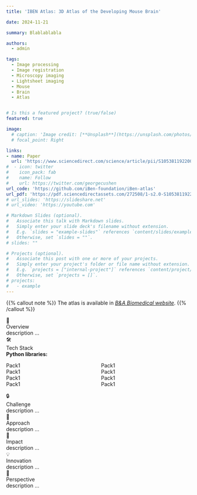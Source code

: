 ```yaml
---
title: 'IBEN Atlas: 3D Atlas of the Developing Mouse Brain'

date: 2024-11-21

summary: Blablablabla

authors:
  - admin

tags:
  - Image processing
  - Image registration
  - Microscopy imaging
  - Lightsheet imaging
  - Mouse
  - Brain
  - Atlas


# Is this a featured project? (true/false)
featured: true

image:
  # caption: 'Image credit: [**Unsplash**](https://unsplash.com/photos/bzdhc5b3Bxs)'
  # focal_point: Right

links:
- name: Paper
  url: 'https://www.sciencedirect.com/science/article/pii/S1053811922006103?via%3Dihub'
#  - icon: twitter
#    icon_pack: fab
#    name: Follow
#    url: https://twitter.com/georgecushen
url_code: 'https://github.com/iBen-foundation/iBen-atlas'
url_pdf: 'https://pdf.sciencedirectassets.com/272508/1-s2.0-S1053811922X0013X/1-s2.0-S1053811922006103/main.pdf?X-Amz-Security-Token=IQoJb3JpZ2luX2VjEA0aCXVzLWVhc3QtMSJIMEYCIQDF%2BNaAIhV%2FMX33cFT0%2FLaTlQfwXOEdEOKmq7v%2FUjXRoAIhAI%2B0POnVpQ2T8kp3mrLbjn%2BhdDn5cC1F%2B6d87edgQ4VqKrwFCKX%2F%2F%2F%2F%2F%2F%2F%2F%2F%2FwEQBRoMMDU5MDAzNTQ2ODY1Igw3%2BiD5mZvyNGi%2BpUMqkAVDoPk%2FDl8WSpHAcFTOTa0uI7HqX%2FhEOAtKGwV933I%2BoZukYsot9yTwCxwnNG%2BdFCwOduXH1xg6DEWK%2FO9NhS5mUI33%2FTyQzJF9SrYBxcn4tlnKGuj8izkEoE0OxEzkqXueprlK6y84RLIN0adeI7GIQ3jA8UG6znJ4UNj6VyCdw7yL0boJA9rj0btm5nRqpwbA6%2F9OgPgc3oDTjvhJDRkmf0Qo%2BHFbMtU0wF70zba5eUbl%2F8NNOQ2TfCNHjyKoOm%2BsvN2Gbo5UA82ULtVsXDxOnEhpSNOf4cXRe%2BFuvTz0FebANtJoxo3Jk%2BTtA9L8zSz5cqxF%2FeNM8to57CCoag2BLrZjv2jQjRSUbzDPKaNoTJyvnhp4a%2BBxIhN89ASaastdZUOhW987WFF0dJCgRohSac6ZW55lZ2APZKpO6M2xsK1ZTQaBZm9y6yW0jcw5AsHdrcnjutbyBq2xuAB4naaOD4kjq1Dzja%2FFJrfaSksXAkb8wj0VRvqGa1q0l6KWflBYDRIKX7s8yNIe8gfnHWr4XYfyttsSQKWHnPzGwiSUFyuWDDCxr%2BAWKcuGas%2Bn1TiWyVSvRROsSAuZ3B19xX5%2BZV7nQ36C7OGZJKQpTIP3qt5m48Lwx0BEtbI6m0IBVMy%2FahuLQYlvoI%2B8JrnlZeqPViuMjv2gKRhAUCFPpmnbF4LDqNMwtztSbVdit56GUClzRrGqqVFOgVW2aBY5vqCKJBXL5HIjdQoREllFJxWq8A%2FPKcNl85OWTpaKnMQSBvX98loVAoeKQf32bekGk7ws43ouUbYPlyknzw8YGujBb07owuGBtk785aHc6fdbniUzE6J7L7gP3vXFJc3bPpia%2Ft%2B0tb6FIhzl4srIxB%2FO6DDpxfy5BjqwAaXD9b0m%2Fasst3YV6TZycF0JYVnPMx3CnUTzyhu6fXV1oAdiX0G6mXIH9XzoIjQC7sDVwr7ch2N2Y2UklDJzW0IUDPWZt5unRSm%2BGH8dNQep50Ju7Wh1sqxYlv85aN4MFy1UXgp6vp4hc606tVEDMjLmh%2BXM%2BNlrS8P%2FVU6PAwp8LdROI3%2BA4xLdhrMJz%2BG8Y1zCMoIcbEXH7PhR3%2FH2GNTvejHeRUJMsBp3mvNzkhOK&X-Amz-Algorithm=AWS4-HMAC-SHA256&X-Amz-Date=20241121T123928Z&X-Amz-SignedHeaders=host&X-Amz-Expires=300&X-Amz-Credential=ASIAQ3PHCVTY3QIVCV2R%2F20241121%2Fus-east-1%2Fs3%2Faws4_request&X-Amz-Signature=401ac27fb4af164f3ee9987da0b079dbecdaeaacbfbf81e87f193c9b3c7f2185&hash=86ed1db5eafa00776a4d370edac82d86cbb172be557bbea4b33934015401ebcf&host=68042c943591013ac2b2430a89b270f6af2c76d8dfd086a07176afe7c76c2c61&pii=S1053811922006103&tid=spdf-64fe944a-6b47-4566-84d0-4c0d6ad63479&sid=6253b44251ab104fe3081594bbbf9d22f05egxrqb&type=client&tsoh=d3d3LnNjaWVuY2VkaXJlY3QuY29t&ua=0011560250540d075d&rr=8e60be20c8f011ad&cc=fr'
# url_slides: 'https://slideshare.net'
# url_video: 'https://youtube.com'

# Markdown Slides (optional).
#   Associate this talk with Markdown slides.
#   Simply enter your slide deck's filename without extension.
#   E.g. `slides = "example-slides"` references `content/slides/example-slides.md`.
#   Otherwise, set `slides = ""`.
# slides: ""

# Projects (optional).
#   Associate this post with one or more of your projects.
#   Simply enter your project's folder or file name without extension.
#   E.g. `projects = ["internal-project"]` references `content/project/deep-learning/index.md`.
#   Otherwise, set `projects = []`.
# projects:
#   - example
---
```


{{% callout note %}}
The atlas is available in [_B&A Biomedical website_](https://www.babiomedical.com/ressources/).
{{% /callout %}}


<div class="info-box overview">
  <div class="content">
    <div class="title-container">
      <div class="icon">📝</div>
      <div class="title">Overview</div>
    </div>
    <div class="description">
        description ...
    </div>
  </div>
</div>

<div class="info-box tools">
  <div class="content">
    <div class="title-container">
      <div class="icon">🛠️</div>
      <div class="title">Tech Stack</div>
    </div>
    <div class="description">
        <b>Python libraries:</b>
        <ul class="two-column-list">
            <li>Pack1</li>
            <li>Pack1</li>
            <li>Pack1</li>
            <li>Pack1</li>
            <li>Pack1</li>
            <li>Pack1</li>
            <li>Pack1</li>
            <li>Pack1</li>
        </ul>
        <style>
          .two-column-list {
            columns: 2; /* Creates two columns */
            -webkit-columns: 2;
            -moz-columns: 2;
            list-style-position: inside; /* Ensures list bullets align */
            padding-left: 0;
          }
          .two-column-list li {
            display: inline-block;
            width: 100%;
          }
        </style>
    </div>
  </div>
</div>

<div class="info-box challenge">
  <div class="content">
    <div class="title-container">
      <div class="icon">🔒</div>
      <div class="title">Challenge</div>
    </div>
    <div class="description">
        description ...
    </div>
  </div>
</div>

<div class="info-box approach">
  <div class="content">
    <div class="title-container">
      <div class="icon">🔑</div>
      <div class="title">Approach</div>
    </div>
    <div class="description">
       description ...
    </div>
  </div>
</div>

<div class="info-box impact">
  <div class="content">
    <div class="title-container">
      <div class="icon">🌟</div>
      <div class="title">Impact</div>
    </div>
    <div class="description">
          description ...
    </div>
  </div>
</div>

<div class="info-box innovation">
  <div class="content">
    <div class="title-container">
      <div class="icon">💡</div>
      <div class="title">Innovation</div>
    </div>
    <div class="description">
     description ...
    </div>
  </div>
</div>

<div class="info-box perspective">
  <div class="content">
    <div class="title-container">
      <div class="icon">🔭</div>
      <div class="title">Perspective</div>
    </div>
    <div class="description">
      description ...
    </div>
  </div>
</div>
